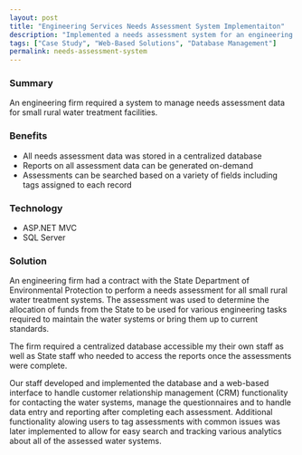 ```yaml
---
layout: post
title: "Engineering Services Needs Assessment System Implementaiton"
description: "Implemented a needs assessment system for an engineering firm to define and prioritize the needs of rural water systems to delegate state grant money for improvements"
tags: ["Case Study", "Web-Based Solutions", "Database Management"]
permalink: needs-assessment-system
---
```


<h3>Summary</h3>
<p class="left-align">An engineering firm required a system to manage needs assessment data for small rural water treatment facilities.</p>

<h3>Benefits</h3>
<ul class="left-align">
	<li>All needs assessment data was stored in a centralized database</li>
	<li>Reports on all assessment data can be generated on-demand</li>
	<li>Assessments can be searched based on a variety of fields including tags assigned to each record</li>
</ul>

<h3>Technology</h3>
<ul class="left-align">
	<li>ASP.NET MVC</li>
	<li>SQL Server</li>
</ul>

<h3>Solution</h3>
<p class="left-align">An engineering firm had a contract with the State Department of Environmental Protection to perform a needs assessment for all small rural water treatment systems. The assessment was used to determine the allocation of funds from the State to be used for various engineering tasks required to maintain the water systems or bring them up to current standards.</p>

<p class="left-align">The firm required a centralized database accessible my their own staff as well as State staff who needed to access the reports once the assessments were complete.</p>

<p class="left-align">Our staff developed and implemented the database and a web-based interface to handle customer relationship management (CRM) functionality for contacting the water systems, manage the questionnaires and to handle data entry and reporting after completing each assessment. Additional functionality alowing users to tag assessments with common issues was later implemented to allow for easy search and tracking various analytics about all of the assessed water systems.</p>